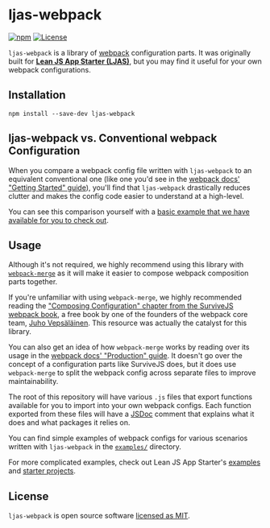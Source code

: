 # ljas-webpack

[![npm](https://img.shields.io/npm/v/ljas-webpack.svg?colorB=brightgreen)](https://npmjs.com/package/ljas-webpack) [![License](https://img.shields.io/badge/license-MIT-blue.svg)](https://github.com/mattlean/lean-js-app-starter/blob/master/ljas-webpack/LICENSE)

`ljas-webpack` is a library of [webpack](https://webpack.js.org) configuration parts. It was originally built for **[Lean JS App Starter (LJAS)](https://github.com/mattlean/lean-js-app-starter)**, but you may find it useful for your own webpack configurations.

## Installation

`npm install --save-dev ljas-webpack`

## ljas-webpack vs. Conventional webpack Configuration

When you compare a webpack config file written with `ljas-webpack` to an equivalent conventional one (like one you'd see in the [webpack docs' "Getting Started" guide](https://webpack.js.org/guides/getting-started/#using-a-configuration)), you'll find that `ljas-webpack` drastically reduces clutter and makes the config code easier to understand at a high-level.

You can see this comparison yourself with a [basic example that we have available for you to check out](./examples/basic-example).

## Usage

Although it's not required, we highly recommend using this library with [`webpack-merge`](https://npmjs.com/package/webpack-merge) as it will make it easier to compose webpack composition parts together.

If you're unfamiliar with using `webpack-merge`, we highly recommended reading the ["Composing Configuration" chapter from the SurviveJS webpack book](https://survivejs.com/webpack/developing/composing-configuration), a free book by one of the founders of the webpack core team, [Juho Vepsäläinen](https://survivejs.com/about-me). This resource was actually the catalyst for this library.

You can also get an idea of how `webpack-merge` works by reading over its usage in the [webpack docs' "Production" guide](https://webpack.js.org/guides/production). It doesn't go over the concept of a configuration parts like SurviveJS does, but it does use `webpack-merge` to split the webpack config across separate files to improve maintainability.

The root of this repository will have various `.js` files that export functions available for you to import into your own webpack configs. Each function exported from these files will have a [JSDoc](https://jsdoc.app) comment that explains what it does and what packages it relies on.

You can find simple examples of webpack configs for various scenarios written with `ljas-webpack` in the [`examples/`](./examples) directory.

For more complicated examples, check out Lean JS App Starter's [examples](https://github.com/mattlean/lean-js-app-starter/tree/master/examples) and [starter projects](https://github.com/mattlean/lean-js-app-starter/tree/master/starters).

## License

`ljas-webpack` is open source software [licensed as MIT](https://github.com/mattlean/lean-js-app-starter/blob/master/ljas-webpack/LICENSE).
